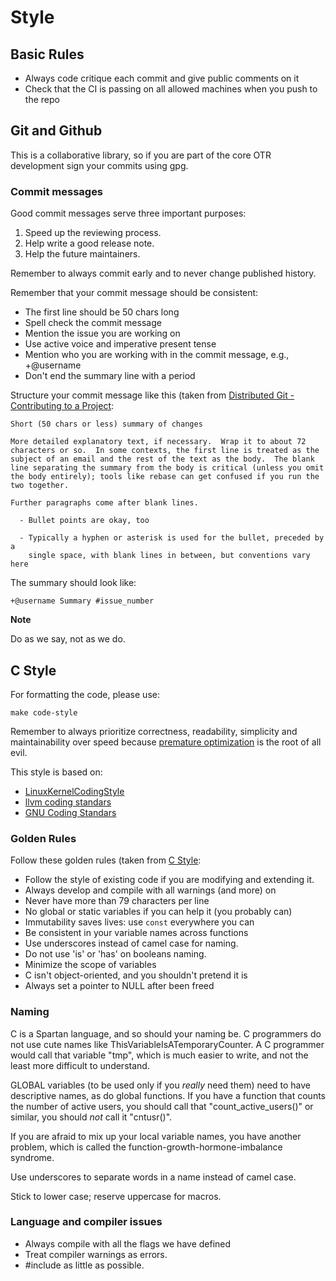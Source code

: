 # Style

## Basic Rules

- Always code critique each commit and give public comments on it
- Check that the CI is passing on all allowed machines when you push to the repo

## Git and Github

This is a collaborative library, so if you are part of the core OTR
development sign your commits using gpg.

### Commit messages

Good commit messages serve three important purposes:

1. Speed up the reviewing process.
2. Help write a good release note.
3. Help the future maintainers.

Remember to always commit early and to never change published history.

Remember that your commit message should be consistent:

- The first line should be 50 chars long
- Spell check the commit message
- Mention the issue you are working on
- Use active voice and imperative present tense
- Mention who you are working with in the commit message, e.g., +@username
- Don't end the summary line with a period

Structure your commit message like this (taken from
[Distributed Git - Contributing to a Project](#https://git-scm.com/book/en/v2/Distributed-Git-Contributing-to-a-Project):

```
Short (50 chars or less) summary of changes

More detailed explanatory text, if necessary.  Wrap it to about 72
characters or so.  In some contexts, the first line is treated as the
subject of an email and the rest of the text as the body.  The blank
line separating the summary from the body is critical (unless you omit
the body entirely); tools like rebase can get confused if you run the
two together.

Further paragraphs come after blank lines.

  - Bullet points are okay, too

  - Typically a hyphen or asterisk is used for the bullet, preceded by a
    single space, with blank lines in between, but conventions vary here
```

The summary should look like:

```
+@username Summary #issue_number
```

**Note**

Do as we say, not as we do.

## C Style

For formatting the code, please use:

```
make code-style
```

Remember to always prioritize correctness, readability, simplicity and
maintainability over speed because [premature optimization](http://wiki.c2.com/?PrematureOptimization)
is the root of all evil.

This style is based on:

* [LinuxKernelCodingStyle](http://www.maultech.com/chrislott/resources/cstyle/LinuxKernelCodingStyle.txt)
* [llvm coding standars](https://llvm.org/docs/CodingStandards.html)
* [GNU Coding Standars](https://www.gnu.org/prep/standards/standards.html)

### Golden Rules

Follow these golden rules (taken from [C Style](https://github.com/mcinglis/c-style):

- Follow the style of existing code if you are modifying and extending it.
- Always develop and compile with all warnings (and more) on
- Never have more than 79 characters per line
- No global or static variables if you can help it (you probably can)
- Immutability saves lives: use `const` everywhere you can
- Be consistent in your variable names across functions
- Use underscores instead of camel case for naming.
- Do not use 'is' or 'has' on booleans naming.
- Minimize the scope of variables
- C isn't object-oriented, and you shouldn't pretend it is
- Always set a pointer to NULL after been freed

### Naming

C is a Spartan language, and so should your naming be.  C programmers do not use
cute names like ThisVariableIsATemporaryCounter. A C programmer would call that
variable "tmp", which is much easier to write, and not the least more difficult
to understand.

GLOBAL variables (to be used only if you _really_ need them) need to have
descriptive names, as do global functions.  If you have a function that counts
the number of active users, you should call that "count_active_users()" or
similar, you should _not_ call it "cntusr()".

If you are afraid to mix up your local variable names, you have another problem,
which is called the function-growth-hormone-imbalance syndrome.

Use underscores to separate words in a name instead of camel case.

Stick to lower case; reserve uppercase for macros.

### Language and compiler issues

* Always compile with all the flags we have defined
* Treat compiler warnings as errors.
* #include as little as possible.
